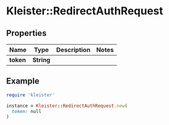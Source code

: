# Kleister::RedirectAuthRequest

## Properties

| Name | Type | Description | Notes |
| ---- | ---- | ----------- | ----- |
| **token** | **String** |  |  |

## Example

```ruby
require 'kleister'

instance = Kleister::RedirectAuthRequest.new(
  token: null
)
```

